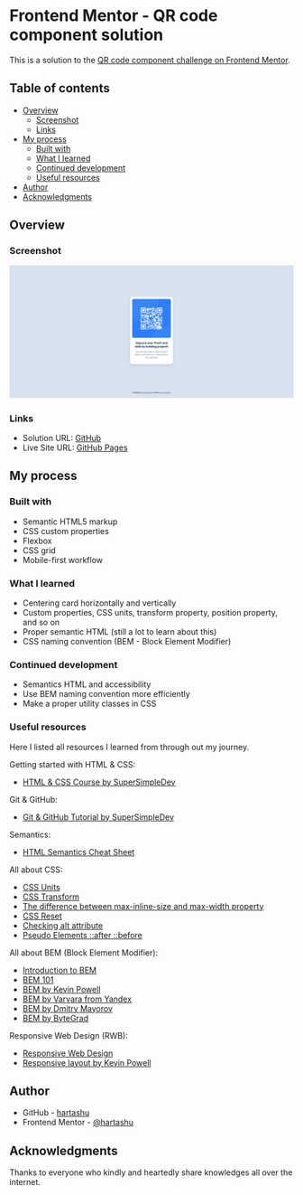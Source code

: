 # Frontend Mentor - QR code component solution

This is a solution to the [QR code component challenge on Frontend Mentor](https://www.frontendmentor.io/challenges/qr-code-component-iux_sIO_H).

## Table of contents

- [Overview](#overview)
  - [Screenshot](#screenshot)
  - [Links](#links)
- [My process](#my-process)
  - [Built with](#built-with)
  - [What I learned](#what-i-learned)
  - [Continued development](#continued-development)
  - [Useful resources](#useful-resources)
- [Author](#author)
- [Acknowledgments](#acknowledgments)

## Overview

### Screenshot

![Design preview for the QR code component coding challenge](./screenshot.jpg)

### Links

- Solution URL: [GitHub](https://github.com/hartashu/qr-code-component)
- Live Site URL: [GitHub Pages](https://hartashu.github.io/qr-code-component/)

## My process

### Built with

- Semantic HTML5 markup
- CSS custom properties
- Flexbox
- CSS grid
- Mobile-first workflow

### What I learned

- Centering card horizontally and vertically
- Custom properties, CSS units, transform property, position property, and so on
- Proper semantic HTML (still a lot to learn about this)
- CSS naming convention (BEM - Block Element Modifier)

### Continued development

- Semantics HTML and accessibility
- Use BEM naming convention more efficiently
- Make a proper utility classes in CSS

### Useful resources

Here I listed all resources I learned from through out my journey.

Getting started with HTML & CSS:
- [HTML & CSS Course by SuperSimpleDev](https://youtu.be/G3e-cpL7ofc?si=4xxA1hw_5mU_9-aX)

Git & GitHub:
- [Git & GitHub Tutorial by SuperSimpleDev](https://youtu.be/hrTQipWp6co?si=HIO_1gWZHOGBGxDH)

Semantics:
- [HTML Semantics Cheat Sheet](https://learntheweb.courses/topics/html-semantics-cheat-sheet/)

All about CSS:
- [CSS Units](https://youtu.be/-GR52czEd-0?si=qHL5x0IH4GpsBNtq)
- [CSS Transform](https://youtu.be/rzD-cPhq02E?si=MpCFcO-d6k9C4QKo)
- [The difference between max-inline-size and max-width property](https://css-tricks.com/almanac/properties/m/max-inline-size/)
- [CSS Reset](https://www.joshwcomeau.com/css/custom-css-reset/)
- [Checking alt attribute](https://www.kevinpowell.co/article/a-cool-trick-for-checking-for-alt-attribute/)
- [Pseudo Elements ::after ::before](https://youtu.be/OtBpgtqrjyo?si=2codHb-Km9fPA6fF)

All about BEM (Block Element Modifier):
- [Introduction to BEM](https://getbem.com/introduction/)
- [BEM 101](https://css-tricks.com/bem-101/)
- [BEM by Kevin Powell](https://youtu.be/SLjHSVwXYq4?si=owKeN-KRLNifBy99)
- [BEM by Varvara from Yandex](https://www.smashingmagazine.com/2012/04/a-new-front-end-methodology-bem/#comments-a-new-front-end-methodology-bem)
- [BEM by Dmitry Mayorov](https://youtu.be/YktyUS1Aeo0?si=ompbeUgOETzVQQfi)
- [BEM by ByteGrad](https://youtu.be/N1TYlM0GA5E?si=1O5rcY3AEgqLvQch)

Responsive Web Design (RWB):
- [Responsive Web Design](https://developer.mozilla.org/en-US/docs/Learn/CSS/CSS_layout/Responsive_Design)
- [Responsive layout by Kevin Powell](https://courses.kevinpowell.co/conquering-responsive-layouts)

## Author

- GitHub - [hartashu](https://github.com/hartashu)
- Frontend Mentor - [@hartashu](https://www.frontendmentor.io/profile/hartashu)

## Acknowledgments

Thanks to everyone who kindly and heartedly share knowledges all over the internet.